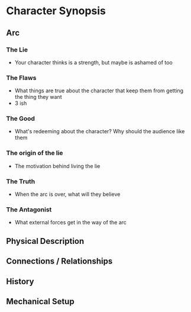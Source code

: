 
# Character Synopsis
## Arc
### The Lie
 * Your character thinks is a strength, but maybe is ashamed of too
### The Flaws
* What things are true about the character that keep them from getting the thing they want
* 3 ish
### The Good
* What's redeeming about the character?  Why should the audience like them
### The origin of the lie
* The motivation behind living the lie
### The Truth
* When the arc is over, what will they believe
### The Antagonist
* What external forces get in the way of the arc

## Physical Description

## Connections / Relationships

## History

## Mechanical Setup
